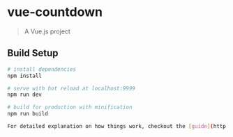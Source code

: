 # vue-countdown

> A Vue.js project

## Build Setup

``` bash
# install dependencies
npm install

# serve with hot reload at localhost:9999
npm run dev

# build for production with minification
npm run build

For detailed explanation on how things work, checkout the [guide](http://vuejs-templates.github.io/webpack/) and [docs for vue-loader](http://vuejs.github.io/vue-loader).
